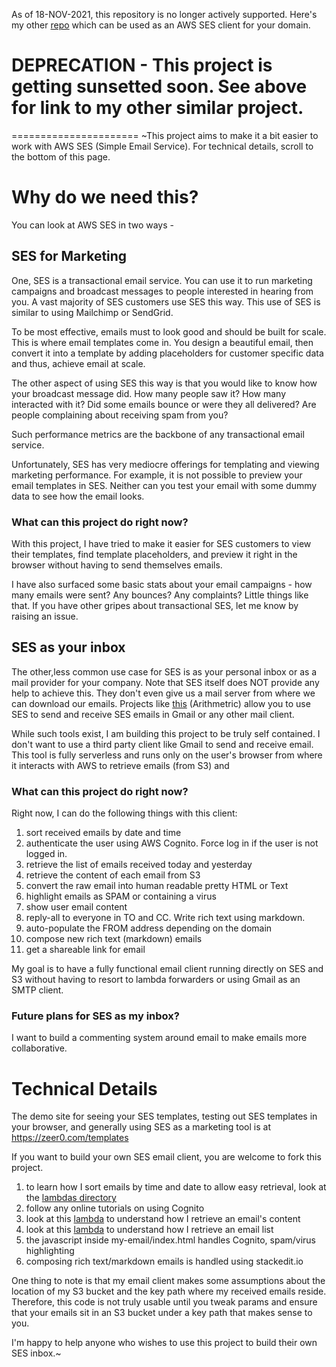 As of 18-NOV-2021, this repository is no longer actively supported. Here's my other [repo](https://github.com/moogle-cc/email) which can be used as an AWS SES client for your domain.


# DEPRECATION - This project is getting sunsetted soon. See above for link to my other similar project.
======================
~This project aims to make it a bit easier to work with AWS SES (Simple Email Service). For technical details, scroll to the bottom of this page.

# Why do we need this?

You can look at AWS SES in two ways -

## SES for Marketing
One, SES is a transactional email service. You can use it to run marketing campaigns and broadcast messages to people interested in hearing from you. A vast majority of SES customers use SES this way. This use of SES is similar to using Mailchimp or SendGrid. 

To be most effective, emails must to look good and should be built for scale. This is where email templates come in. You design a beautiful email, then convert it into a template by adding placeholders for customer specific data and thus, achieve email at scale. 

The other aspect of using SES this way is that you would like to know how your broadcast message did. How many people saw it? How many interacted with it? Did some emails bounce or were they all delivered? Are people complaining about receiving spam from you?

Such performance metrics are the backbone of any transactional email service.

Unfortunately, SES has very mediocre offerings for templating and viewing marketing performance. For example, it is not possible to preview your email templates in SES. Neither can you test your email with some dummy data to see how the email looks.

### What can this project do right now?
With this project, I have tried to make it easier for SES customers to view their templates, find template placeholders, and preview it right in the browser without having to send themselves emails.

I have also surfaced some basic stats about your email campaigns - how many emails were sent? Any bounces? Any complaints? Little things like that. If you have other gripes about transactional SES, let me know by raising an issue.

## SES as your inbox

The other,less common use case for SES is as your personal inbox or as a mail provider for your company. Note that SES itself does NOT provide any help to achieve this. They don't even give us a mail server from where we can download our emails. Projects like [this](https://github.com/arithmetric/aws-lambda-ses-forwarder) (Arithmetric) allow you to use SES to send and receive SES emails in Gmail or any other mail client.

While such tools exist, I am building this project to be truly self contained. I don't want to use a third party client like Gmail to send and receive email. This tool is fully serverless and runs only on the user's browser from where it interacts with AWS to retrieve emails (from S3) and 

### What can this project do right now?

Right now, I can do the following things with this client:

1. sort received emails by date and time
2. authenticate the user using AWS Cognito. Force log in if the user is not logged in.
3. retrieve the list of emails received today and yesterday
4. retrieve the content of each email from S3
5. convert the raw email into human readable pretty HTML or Text
6. highlight emails as SPAM or containing a virus
7. show user email content
8. reply-all to everyone in TO and CC. Write rich text using markdown.
9. auto-populate the FROM address depending on the domain
10. compose new rich text (markdown) emails
11. get a shareable link for email


My goal is to have a fully functional email client running directly on SES and S3 without having to resort to lambda forwarders or using Gmail as an SMTP client.

### Future plans for SES as my inbox?

I want to build a commenting system around email to make emails more collaborative.

# Technical Details

The demo site for seeing your SES templates, testing out SES templates in your browser, and generally using SES as a marketing tool is at https://zeer0.com/templates

If you want to build your own SES email client, you are welcome to fork this project.
1. to learn how I sort emails by time and date to allow easy retrieval, look at the [lambdas directory](https://github.com/saiorama/ses-email-client/tree/master/lambdas)
2. follow any online tutorials on using Cognito
3. look at this [lambda](https://github.com/saiorama/ses-email-client/blob/master/lambdas/get-eml-contents.js) to understand how I retrieve an email's content
4. look at this [lambda](https://github.com/saiorama/ses-email-client/blob/master/lambdas/get-eml-file-ids-s3.js) to understand how I retrieve an email list
5. the javascript inside my-email/index.html handles Cognito, spam/virus highlighting
6. composing rich text/markdown emails is handled using stackedit.io

One thing to note is that my email client makes some assumptions about the location of my S3 bucket and the key path where my received emails reside. Therefore, this code is not truly usable until you tweak params and ensure that your emails sit in an S3 bucket under a key path that makes sense to you.

I'm happy to help anyone who wishes to use this project to build their own SES inbox.~
